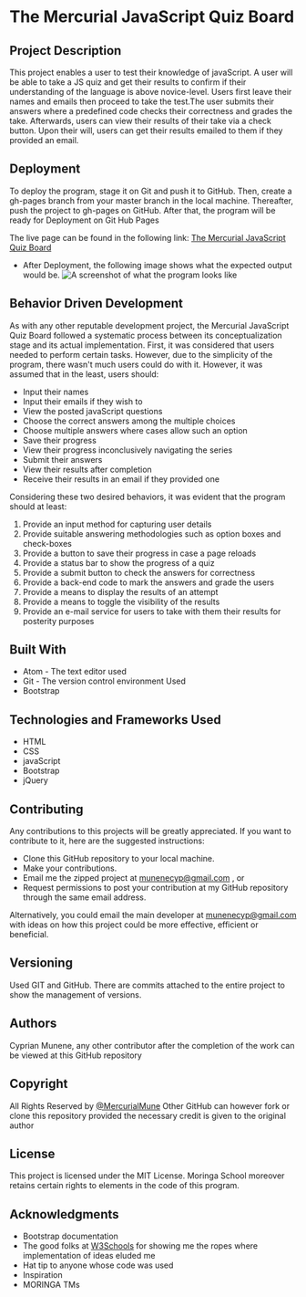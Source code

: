 # The Mercurial JavaScript Quiz Board


## Project Description

This project enables a user to test their knowledge of javaScript. A user will be able to take a JS quiz and get their results to confirm if their understanding of the language is above novice-level. Users first leave their names and emails then proceed to take the test.The user submits their answers where a predefined code checks their correctness and grades the take. Afterwards, users can view their results of their take via a check button. Upon their will, users can get their results emailed to them if they provided an email.


## Deployment

To deploy the program, stage it on Git and push it to GitHub. Then, create a gh-pages branch from your master branch in the local machine. Thereafter, push the project to gh-pages on GitHub. After that, the program will be ready for Deployment on Git Hub Pages

The live page can be found in the following link: [The Mercurial JavaScript Quiz Board](https://mercurialmune.github.io/Triangle-Tracker/)

* After Deployment, the following image shows what the expected output would be.
![A screenshot of what the program looks like](img/triatrack.jpg)

## Behavior Driven Development
  As with any other reputable development project, the Mercurial JavaScript Quiz Board followed a systematic process between its conceptualization stage and its actual implementation. First, it was considered that users needed to perform certain tasks. However, due to the simplicity of the program, there wasn't much users could do with it. However, it was assumed that in the least, users should:
  * Input their names
  * Input their emails if they wish to
  * View the posted javaScript questions
  * Choose the correct answers among the multiple choices
  * Choose multiple answers where cases allow such an option
  * Save their progress
  * View their progress inconclusively navigating the series
  * Submit their answers
  * View their results after completion
  * Receive their results in an email if they provided one

  Considering these two desired behaviors, it was evident that the program should at least:

  1. Provide an input method for capturing user details
  2. Provide suitable answering methodologies such as option boxes and check-boxes
  3. Provide a button to save their progress in case a page reloads
  4. Provide a status bar to show the progress of a quiz
  5. Provide a submit button to check the answers for correctness
  6. Provide a back-end code to mark the answers and grade the users
  7. Provide a means to display the results of an attempt
  8. Provide a means to toggle the visibility of the results
  9. Provide an e-mail service for users to take with them their results for posterity purposes

## Built With

* Atom - The text editor used
* Git - The version control environment Used
* Bootstrap

## Technologies and Frameworks Used

* HTML
* CSS
* javaScript
* Bootstrap
* jQuery

## Contributing

Any contributions to this projects will be greatly appreciated. If you want to contribute to it, here are the suggested instructions:
* Clone this GitHub repository to your local machine.
* Make your contributions.
* Email me the zipped project at munenecyp@gmail.com , or
* Request permissions to post your contribution at my GitHub repository through the same email address.

Alternatively, you could email the main developer at munenecyp@gmail.com with ideas on how this project could be more effective, efficient or beneficial.

## Versioning
Used GIT and GitHub. There are commits attached to the entire project to show the management of versions.

## Authors

 Cyprian Munene, any other contributor after the completion of the work can be viewed at this GitHub repository

## Copyright

All Rights Reserved by [@MercurialMune](https://github.com/MercurialMune)
Other GitHub can however fork or clone this repository provided the necessary credit is given to the original author
## License

This project is licensed under the MIT License. Moringa School moreover retains certain rights to elements in the code of this program.

## Acknowledgments

* Bootstrap documentation
* The good folks at [W3Schools](www.w3schools.com) for showing me the ropes where implementation of ideas eluded me
* Hat tip to anyone whose code was used
* Inspiration
* MORINGA TMs
